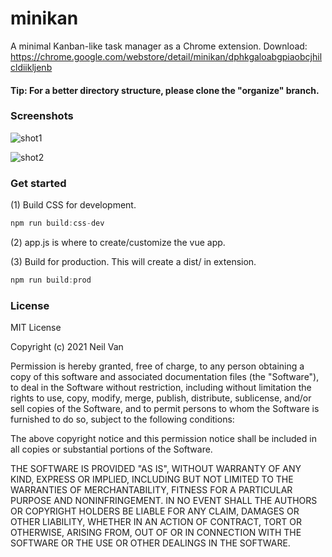 # minikan

A minimal Kanban-like task manager as a Chrome extension. Download: https://chrome.google.com/webstore/detail/minikan/dphkgaloabgpiaobcjhilcldiikljenb

#### Tip: For a better directory structure, please clone the "organize" branch.

### Screenshots

![shot1](https://lh3.googleusercontent.com/fPdq0O76jeuCixd4KExAYl5TB2mSscr1xTQgMNBAtOHA21C5FKCmyJnGK80IEuVoK2EV5SHYvvsUNjnBf-vC0UPYEw=w640-h400-e365-rj-sc0x00ffffff)

![shot2](https://lh3.googleusercontent.com/si1X34wC69ptgorOoZGhVGoWKEnqmvBr0Bdcr5UwOBjAklLCdxdGefBhBb8gl91Huo148UCty1TlGd2Vvxf12Ww-GQ=w640-h400-e365-rj-sc0x00ffffff)

### Get started

(1) Build CSS for development.

```javascript
npm run build:css-dev
```

(2) app.js is where to create/customize the vue app.

(3) Build for production. This will create a dist/ in extension.

```javascript
npm run build:prod
```

### License

MIT License

Copyright (c) 2021 Neil Van

Permission is hereby granted, free of charge, to any person obtaining a copy
of this software and associated documentation files (the "Software"), to deal
in the Software without restriction, including without limitation the rights
to use, copy, modify, merge, publish, distribute, sublicense, and/or sell
copies of the Software, and to permit persons to whom the Software is
furnished to do so, subject to the following conditions:

The above copyright notice and this permission notice shall be included in all
copies or substantial portions of the Software.

THE SOFTWARE IS PROVIDED "AS IS", WITHOUT WARRANTY OF ANY KIND, EXPRESS OR
IMPLIED, INCLUDING BUT NOT LIMITED TO THE WARRANTIES OF MERCHANTABILITY,
FITNESS FOR A PARTICULAR PURPOSE AND NONINFRINGEMENT. IN NO EVENT SHALL THE
AUTHORS OR COPYRIGHT HOLDERS BE LIABLE FOR ANY CLAIM, DAMAGES OR OTHER
LIABILITY, WHETHER IN AN ACTION OF CONTRACT, TORT OR OTHERWISE, ARISING FROM,
OUT OF OR IN CONNECTION WITH THE SOFTWARE OR THE USE OR OTHER DEALINGS IN THE
SOFTWARE.
